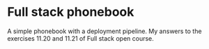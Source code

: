 # Full stack phonebook

A simple phonebook with a deployment pipeline. My answers to the exercises 11.20 and 11.21 of Full stack open course.
